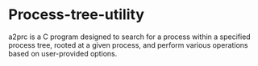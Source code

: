 # Process-tree-utility
a2prc is a C program designed to search for a process within a specified process tree, rooted at a given process, and perform various operations based on user-provided options. 
